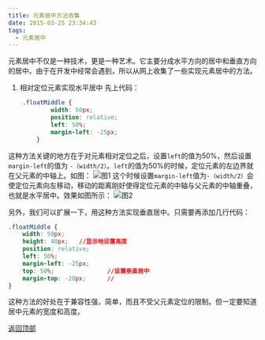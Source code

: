 ```yaml
---
title: 元素居中方法收集
date: 2015-03-25 23:34:43
tags:
  - 元素居中
---
```


元素居中不仅是一种技术，更是一种艺术。它主要分成水平方向的居中和垂直方向的居中。由于在开发中经常会遇到，所以从网上收集了一些实现元素居中的方法。

<!--more-->

1.  相对定位元素实现水平居中
    先上代码：

```css
	.floatMiddle {
			width: 50px;
			position: relative;
			left: 50%;
			margin-left: -25px;
		}
```

这种方法关键的地方在于对元素相对定位之后，设置`left`的值为50%，然后设置`margin-left`的值为 `-（width/2）`。`left`的值为50%的时候，定位元素的左边界就在父元素的中轴上。如图：
![图1](https://s1.ax1x.com/2022/06/01/XGhMfe.png)
这个时候设置`margin-left`值为`-（width/2）`会使定位元素向左移动，移动的距离刚好使得定位元素的中轴与父元素的中轴重叠，也就是水平居中。效果如图所示：
![图2](https://s1.ax1x.com/2022/06/01/XGhlSH.png)

另外，我们可以扩展一下，用这种方法实现垂直居中。只需要再添加几行代码：

```css
.floatMiddle {
	width: 50px;
	height: 40px;   //显示地设置高度
	position: relative;
	left: 50%;
	margin-left: -25px;
	top: 50%;               //设置垂直居中
	margin-top: -20px;      //
}
```

这种方法的好处在于兼容性强，简单，而且不受父元素定位的限制。但一定要知道居中元素的宽度和高度。


[返回顶部](#header)
````
